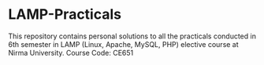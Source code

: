# LAMP-Practicals
This repository contains personal solutions to all the practicals conducted in 6th semester in LAMP (Linux, Apache, MySQL, PHP) elective course at Nirma University. Course Code: CE651
